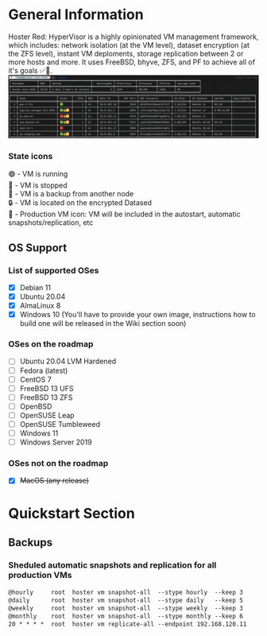 # General Information
Hoster Red: HyperVisor is a highly opinionated VM management framework, which includes: network isolation (at the VM level), dataset encryption (at the ZFS level), instant VM deploments, storage replication between 2 or more hosts and more. It uses FreeBSD, bhyve, ZFS, and PF to achieve all of it's goals ✅🚀.
![HosterRed Screenshot 3](https://github.com/yaroslav-gwit/HosterRed-HyperVisor/blob/main/screenshots/HosterRed_screenshot_3.png)

### State icons
🟢 - VM is running
<br>🔴 - VM is stopped
<br>🔶 - VM is a backup from another node
<br>🔒 - VM is located on the encrypted Datased
<br>🔁 - Production VM icon: VM will be included in the autostart, automatic snapshots/replication, etc

## OS Support
### List of supported OSes
- [x] Debian 11
- [x] Ubuntu 20.04
- [x] AlmaLinux 8
- [x] Windows 10 (You'll have to provide your own image, instructions how to build one will be released in the Wiki section soon)

### OSes on the roadmap
- [ ] Ubuntu 20.04 LVM Hardened
- [ ] Fedora (latest)
- [ ] CentOS 7
- [ ] FreeBSD 13 UFS
- [ ] FreeBSD 13 ZFS
- [ ] OpenBSD
- [ ] OpenSUSE Leap
- [ ] OpenSUSE Tumbleweed
- [ ] Windows 11
- [ ] Windows Server 2019

### OSes not on the roadmap
- [x] ~~MacOS (any release)~~

# Quickstart Section
## Backups
### Sheduled automatic snapshots and replication for all production VMs
```
@hourly     root  hoster vm snapshot-all  --stype hourly  --keep 3
@daily      root  hoster vm snapshot-all  --stype daily   --keep 5
@weekly     root  hoster vm snapshot-all  --stype weekly  --keep 3
@monthly    root  hoster vm snapshot-all  --stype monthly --keep 6
20 * * * *  root  hoster vm replicate-all --endpoint 192.168.120.11
```
